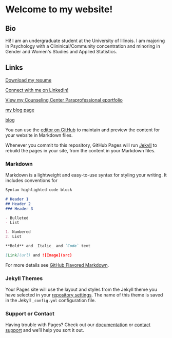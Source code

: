 # Welcome to my website!

## Bio
Hi! I am an undergraduate student at the University of Illinois. I am majoring in Psychology with a Clininical/Community concentration and minoring in Gender and Women's Studies and Applied Statistics. 

## Links
[Download my resume](Resume_for_GitHub.pdf)

[Connect with me on LinkedIn!](https://www.linkedin.com/in/allison-wyland-6381921a4?lipi=urn%3Ali%3Apage%3Ad_flagship3_profile_view_base_contact_details%3B3v9QAjO7RG%2BFWgGx%2BF6U%2Bg%3D%3D)

[View my Counseling Center Paraprofessional eportfolio](https://illinois.digication.com/copy-of-ccp-eportfolio/home)

[my blog page](rmd-test-page.html)




[blog](blog.md)





You can use the [editor on GitHub](https://github.com/awyland2/awyland2.github.io/edit/master/README.md) to maintain and preview the content for your website in Markdown files.

Whenever you commit to this repository, GitHub Pages will run [Jekyll](https://jekyllrb.com/) to rebuild the pages in your site, from the content in your Markdown files.

### Markdown

Markdown is a lightweight and easy-to-use syntax for styling your writing. It includes conventions for

```markdown
Syntax highlighted code block

# Header 1
## Header 2
### Header 3

- Bulleted
- List

1. Numbered
2. List

**Bold** and _Italic_ and `Code` text

[Link](url) and ![Image](src)
```

For more details see [GitHub Flavored Markdown](https://guides.github.com/features/mastering-markdown/).

### Jekyll Themes

Your Pages site will use the layout and styles from the Jekyll theme you have selected in your [repository settings](https://github.com/awyland2/awyland2.github.io/settings). The name of this theme is saved in the Jekyll `_config.yml` configuration file.

### Support or Contact

Having trouble with Pages? Check out our [documentation](https://help.github.com/categories/github-pages-basics/) or [contact support](https://github.com/contact) and we’ll help you sort it out.

